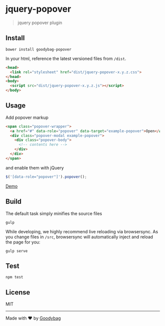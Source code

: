 # jquery-popover

> jquery popover plugin

## Install

```shell
bower install goodybag-popover
```

In your html, reference the latest versioned files from `/dist`.

```html
<head>
  <link rel="stylesheet" href="dist/jquery-popover-x.y.z.css">
</head>
<body>
  <script src="dist/jquery-popover-x.y.z.js"></script>
</body>
```

## Usage

Add popover markup

```html
<span class="popover-wrapper">
  <a href="#" data-role="popover" data-target="example-popover">Open</a>
  <div class="popover-modal example-popover">
    <div class="popover-body">
      <!-- contents here -->
    </div>
  </div>
</span>
```

and enable them with jQuery

```js
$('[data-role="popover"]').popover();
```

[Demo](http://goodybag.github.io/jquery-popover/)

## Build

The default task simply minifies the source files

```shell
gulp
```

While developing, we highly recommend live reloading via browsersync. As you
change files in `/src`, browsersync will automatically inject and reload
the page for you:

```shell
gulp serve
```

## Test

```
npm test
```

## License

MIT

---

Made with :heart: by [Goodybag](http://goodybag.com)
